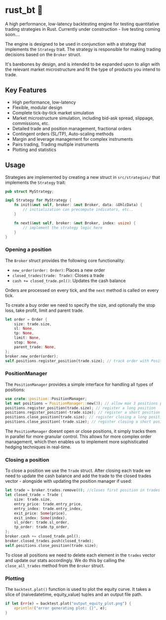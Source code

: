 
# rust_bt 🦀

A high performance, low-latency backtesting engine for testing quantitative trading strategies in Rust. Currently under construction - live testing coming soon....

The engine is designed to be used in conjunction with a strategy that implements the `Strategy` trait. The strategy is responsible for making trading decisions based on the `Broker` struct. 

It's barebones by design, and is intended to be expanded upon to align with the relevant market microstructure and fit the type of products you intend to trade.  

## Key Features

- High performance, low-latency 
- Flexible, modular design
- Complete tick-by-tick market simulation
- Market microstructure simulation, including bid-ask spread, slippage, commissions, etc.
- Detailed trade and position management, fractional orders
- Contingent orders (SL/TP), Auto-scaling methods
- Margin and leverage management for complex instruments
- Pairs trading, Trading multiple instruments
- Plotting and statistics

## Usage

Strategies are implemented by creating a new struct in `src/strategies/` that implements the `Strategy` trait:

```rust
pub struct MyStrategy;

impl Strategy for MyStrategy {
    fn init(&mut self, broker: &mut Broker, data: &OhlcData) {
        // initialization can precompute indicators, etc..
    }

    fn next(&mut self, broker: &mut Broker, index: usize) {
        // implement the strategy logic here
    }
}
```

### Opening a position
The `Broker` struct provides the following core functionality:

- `new_order(order: Order)`: Places a new order
- `closed_trades(trade: Trade)`: Closes a trade
- `cash += closed_trade.pnl()`: Updates the cash balance

Orders are processed on every tick, and the `next` method is called on every tick.

To create a buy order we need to specify the size, and optionally the stop loss, take profit, limit and parent trade.

```rust
let order = Order {
    size: trade.size,
    sl: None,
    tp: None,
    limit: None,
    stop: None,
    parent_trade: None,
};
broker.new_order(order);
self.positions.register_position(trade.size); // track order with PositionManager (optional)
```
### PositionManager
The `PositionManager` provides a simple interface for handling all types of positions:

```rust
use crate::position::PositionManager;
let mut positions = PositionManager::new(3); // allow max 3 positions per side (Long and Short)
positions.register_position(trade.size); // register a long position
positions.register_position(-trade.size); // register a short position
positions.close_position(trade.size); // register closing a long position
positions.close_position(-trade.size); // register closing a short position
```
The `PositionManager` doesnt open or close positions, it simply tracks them in parallel for more granular control. This allows for more complex order management, which then enables us to implement more sophisticated hedging techniques in real-time. 

### Closing a position
To close a position we use the `Trade` struct. After closing each trade we need to update the cash balance and add the trade to the closed trades vector - alongside with updating the position manager if used:

```rust
let trade = broker.trades.remove(0); //closes first position in trades vector
let closed_trade = Trade {
    size: trade.size,
    entry_price: trade.entry_price,
    entry_index: trade.entry_index,
    exit_price: Some(price),
    exit_index: Some(index),
    sl_order: trade.sl_order,
    tp_order: trade.tp_order,
};
broker.cash += closed_trade.pnl();
broker.closed_trades.push(closed_trade);
self.positions.close_position(trade.size);
```

To close all positions we need to delete each element in the `trades` vector and update our stats accordingly. We do this by calling the `close_all_trades` method from the `Broker` struct.

### Plotting

The `backtest.plot()` function is used to plot the equity curve. It takes a slice of (naivedatetime, equity_value) tuples and an output file path.

```rust
if let Err(e) = backtest.plot("output_equity_plot.png") {
    eprintln!("error generating plot: {}", e);
}
```







